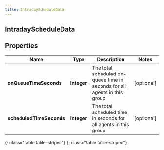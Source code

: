 ```yaml
---
title: IntradayScheduleData
---
```

## IntradayScheduleData


## Properties

| Name | Type | Description | Notes |
| ------------ | ------------- | ------------- | ------------- |
| **onQueueTimeSeconds** | **Integer** | The total scheduled on-queue time in seconds for all agents in this group |  [optional] |
| **scheduledTimeSeconds** | **Integer** | The total scheduled time in seconds for all agents in this group |  [optional] |
{: class="table table-striped"}
{: class="table table-striped"}


